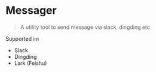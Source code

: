 Messager
=======

> A utility tool to send message via slack, dingding etc

Supported im
* Slack
* Dingding
* Lark (Feishu)

